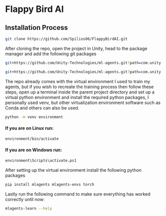 # Flappy Bird AI

## Installation Process

```bash
git clone https://github.com/Spilios06/FlappyBirdAI.git
```

After cloning the repo, open the project in Unity, head to the package manager and add the following git packages

```bash
git+https://github.com/Unity-Technologies/ml-agents.git?path=com.unity.ml-agents#release_21
```

```bash
git+https://github.com/Unity-Technologies/ml-agents.git?path=com.unity.ml-agents.extensions#release_21
```

The repo already comes with the virtual environment I used to train my agents, but if you wish to recreate the training process then follow these steps, open up a terminal inside the parent project directory and set up a virtual python environment and install the required python packages, I personally used venv, but other virtualization environment software such as Conda and others can also be used.

```bash
python -m venv environment
```

#### If you are on Linux run:

```bash
environment/bin/activate
```

#### If you are on Windows run:

```bash
environment\Scripts\activate.ps1
```
After setting up the virtual environment install the following python packages
```bash
pip install mlagents mlagents-envs torch
```

Lastly run the following command to make sure everything has worked correctly until now:

```bash
mlagents-learn --help
```